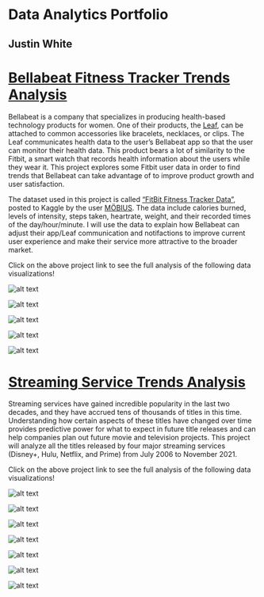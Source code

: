 # Data Analytics Portfolio
## Justin White

# [Bellabeat Fitness Tracker Trends Analysis](https://github.com/JaytaAnalysis/BellabeatProject/tree/main)

Bellabeat is a company that specializes in producing health-based
technology products for women. One of their products, the [Leaf](https://bellabeat.com/product/leaf-urban/), can be
attached to common accessories like bracelets, necklaces, or clips. The
Leaf communicates health data to the user’s Bellabeat app so that the
user can monitor their health data. This product bears a lot of
similarity to the Fitbit, a smart watch that records health information
about the users while they wear it. This project explores some Fitbit
user data in order to find trends that Bellabeat can take advantage of
to improve product growth and user satisfaction.

The dataset used in this project is called [“FitBit Fitness Tracker
Data”](https://www.kaggle.com/datasets/arashnic/fitbit), posted to Kaggle by the user [MÖBIUS](https://www.kaggle.com/arashnic). The data include calories burned, levels of intensity, steps taken, heartrate, weight, and their
recorded times of the day/hour/minute. I will use the data to explain
how Bellabeat can adjust their app/Leaf communication and notifactions
to improve current user experience and make their service more
attractive to the broader market.

Click on the above project link to see the full analysis of the following data visualizations!

![alt text](https://github.com/JaytaAnalysis/BellabeatProject/blob/main/Figures/UserHourlyIntensity.png)

![alt text](https://github.com/JaytaAnalysis/BellabeatProject/blob/main/Figures/IntensityTypesDuringWeek.png)

![alt text](https://github.com/JaytaAnalysis/BellabeatProject/blob/main/Figures/CalorieCorrelationWithDistance.png)

![alt text](https://github.com/JaytaAnalysis/BellabeatProject/blob/main/Figures/CalorieCorrelationWithSteps.png)

![alt text](https://github.com/JaytaAnalysis/BellabeatProject/blob/main/Figures/CalorieCorrelationWithTime.png)


# [Streaming Service Trends Analysis](https://github.com/JaytaAnalysis/StreamingServiceAnalysisProject/)

Streaming services have gained incredible popularity in the last two decades, and they have accrued tens of thousands of titles in this time. Understanding how certain aspects of these titles have changed over time provides predictive power for what to expect in future title releases and can help companies plan out future movie and television projects. This project will analyze all the titles released by four major streaming services (Disney+, Hulu, Netflix, and Prime) from July 2006 to November 2021.

Click on the above project link to see the full analysis of the following data visualizations!

![alt text](https://github.com/JaytaAnalysis/StreamingServiceAnalysisProject/blob/main/DataVizzes/DataViz_FilmLocationsOverTime_full.png)

![alt text](https://github.com/JaytaAnalysis/StreamingServiceAnalysisProject/blob/main/DataVizzes/DataViz_NumTitlesOverTime_full.png)

![alt text](https://github.com/JaytaAnalysis/StreamingServiceAnalysisProject/blob/main/DataVizzes/DataViz_MovieLengthOverTime_full.png)

![alt text](https://github.com/JaytaAnalysis/StreamingServiceAnalysisProject/blob/main/DataVizzes/DataViz_NumTVSeasonsOverTime_full.png)

![alt text](https://github.com/JaytaAnalysis/StreamingServiceAnalysisProject/blob/main/DataVizzes/DataViz_PercentMoviesTV_full.png)

![alt text](https://github.com/JaytaAnalysis/StreamingServiceAnalysisProject/blob/main/DataVizzes/DataViz_PercentRatings_full.png)

![alt text](https://github.com/JaytaAnalysis/StreamingServiceAnalysisProject/blob/main/DataVizzes/DataViz_ActorsRoles_full.png)
